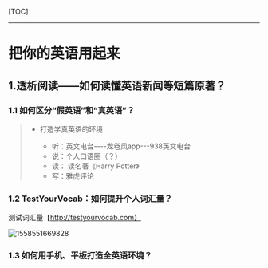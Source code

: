 

[TOC]

-----



# 把你的英语用起来

## 



## 1.透析阅读——如何读懂英语新闻等短篇原著？

### 1.1 如何区分“假英语”和“真英语”？



> + 打造学真英语的环境
>
>   + 听：英文电台----龙卷风app---938英文电台
>   + 说：个人口语圈（？）
>   + 读： 读名著《Harry Potter》
>   + 写：雅虎评论
>
>   









### 1.2 TestYourVocab：如何提升个人词汇量？

测试词汇量【http://testyourvocab.com】

![1558551669828](C:\Users\82113\AppData\Roaming\Typora\typora-user-images\1558551669828.png)





### 1.3 如何用手机、平板打造全英语环境？



